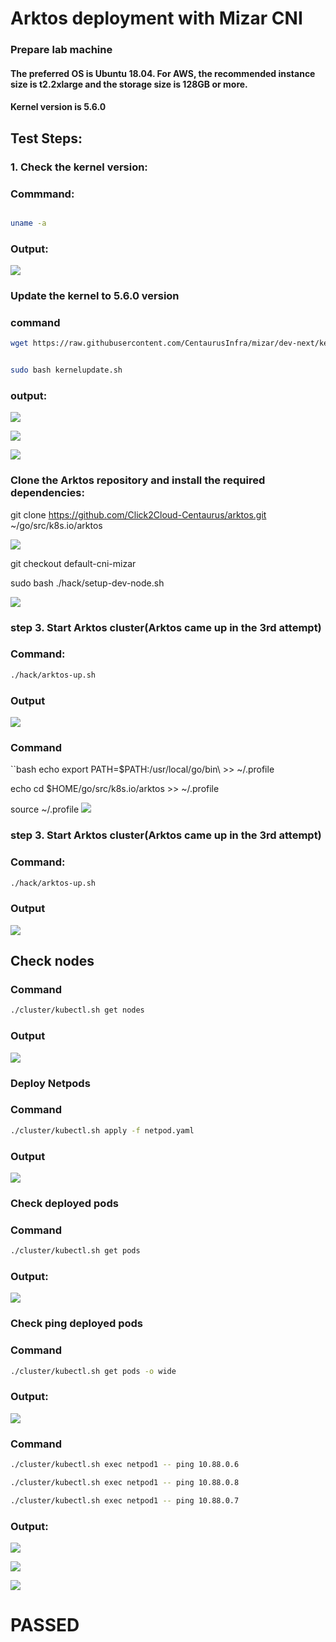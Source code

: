 # Arktos deployment with Mizar CNI
### Prepare lab machine
#### The preferred OS is Ubuntu 18.04. For AWS, the recommended instance size is t2.2xlarge and the storage size is 128GB or more.

#### Kernel version is 5.6.0
## Test Steps:
### 1. Check the kernel version:
### Commmand:

```bash

uname -a

```
### Output:
![](images/image17.png)

### Update the kernel to 5.6.0 version

### command

```bash
wget https://raw.githubusercontent.com/CentaurusInfra/mizar/dev-next/kernelupdate.sh


sudo bash kernelupdate.sh
```
### output:
![](images/image19.png)

![](images/image20.png)

![](images/image21.png)

### Clone the Arktos repository and install the required dependencies:

git clone https://github.com/Click2Cloud-Centaurus/arktos.git ~/go/src/k8s.io/arktos

![](images/image23.png)

git checkout default-cni-mizar

sudo bash ./hack/setup-dev-node.sh

![](images/image23.png)

### step 3. Start Arktos cluster(Arktos came up in the 3rd attempt)

### Command:
```bash
./hack/arktos-up.sh

```
### Output

![](images/image8.png)

### Command
``bash
echo export PATH=$PATH:/usr/local/go/bin\ >> ~/.profile

echo cd \$HOME/go/src/k8s.io/arktos >> ~/.profile

source ~/.profile
![](images/image29.png)

### step 3. Start Arktos cluster(Arktos came up in the 3rd attempt)

### Command:
```bash
./hack/arktos-up.sh

```
### Output
![](images/images31.png)

## Check nodes
### Command
```bash
./cluster/kubectl.sh get nodes

```
### Output
![](images/images33.png)

### Deploy Netpods
### Command
```bash
./cluster/kubectl.sh apply -f netpod.yaml
```
### Output
![](images/image89.png)

### Check deployed pods
### Command
```bash
./cluster/kubectl.sh get pods
```
### Output:
![](images/image63.png)

### Check ping deployed pods
### Command
```bash
./cluster/kubectl.sh get pods -o wide
```
### Output:
![](images/images89.png)

### Command
```bash
./cluster/kubectl.sh exec netpod1 -- ping 10.88.0.6

./cluster/kubectl.sh exec netpod1 -- ping 10.88.0.8

./cluster/kubectl.sh exec netpod1 -- ping 10.88.0.7
```
### Output:

![](images/images54.png)

![](images/images96.png)

![](images/images55.png)

# PASSED




